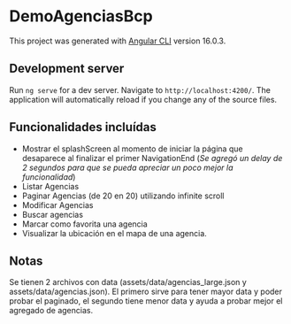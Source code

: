 # DemoAgenciasBcp

This project was generated with [Angular CLI](https://github.com/angular/angular-cli) version 16.0.3.

## Development server

Run `ng serve` for a dev server. Navigate to `http://localhost:4200/`. The application will automatically reload if you change any of the source files.

## Funcionalidades incluídas

 - Mostrar el splashScreen al momento de iniciar la página que desaparece al finalizar el primer NavigationEnd (*Se agregó un delay de 2 segundos para que se pueda apreciar un poco mejor la funcionalidad*) 
 - Listar Agencias
 - Paginar Agencias (de 20 en 20) utilizando infinite scroll
 - Modificar Agencias
 - Buscar agencias
 - Marcar como favorita una agencia
 - Visualizar la ubicación en el mapa de una agencia.

## Notas

Se tienen 2 archivos con data (assets/data/agencias_large.json y assets/data/agencias.json). El primero sirve para tener mayor data y poder probar el paginado, el segundo tiene menor data y ayuda a probar mejor el agregado de agencias.